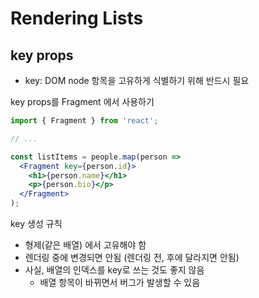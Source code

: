 # Rendering Lists

## key props
- key: DOM node 항목을 고유하게 식별하기 위해 반드시 필요

key props를 Fragment 에서 사용하기
```jsx
import { Fragment } from 'react';

// ...

const listItems = people.map(person =>
  <Fragment key={person.id}>
    <h1>{person.name}</h1>
    <p>{person.bio}</p>
  </Fragment>
);
```

key 생성 규칙
- 형제(같은 배열) 에서 고유해야 함
- 렌더링 중에 변경되면 안됨 (렌더링 전, 후에 달라지면 안됨)
- 사실, 배열의 인덱스를 key로 쓰는 것도 좋지 않음
  - 배열 항목이 바뀌면서 버그가 발생할 수 있음